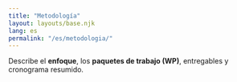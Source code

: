 ```yaml
---
title: "Metodología"
layout: layouts/base.njk
lang: es
permalink: "/es/metodologia/"
---
```

Describe el **enfoque**, los **paquetes de trabajo (WP)**, entregables y cronograma resumido.
